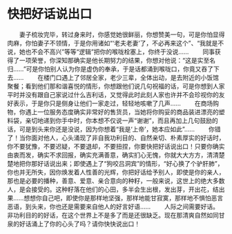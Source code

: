 # 快把好话说出口
　　妻子梳妆完毕，转过身来时，你感觉她很鲜丽，你想赞美一句，可是你怕显得肉麻，你怕妻子不领情，于是你用诸如“‘老夫老妻’了，不必再来这个”、“我就是不说，她也不会不高兴”等等“逻辑”把你的喉咙栓塞上，你终于没说…… 
　　同事获得了一项荣誉，你深知那确实是他长期努力的结果，你想对他说：“这是实至名归……”可是你怕别人认为你是虚伪的奉承，于是话都涌到喉咙口，你竟又吞了下去…… 
　　在楼门口遇上了邻居全家，老少三辈，全体出动，是去附近的小饭馆聚餐；看到他们那和谐喜悦的情形，你想跟他们说几句祝福的话，可是你想到人家平时并没有跟自己家说过什么吉利话，又觉得此时此刻人家也许并不会珍视你的友好表示，于是你只是侧身让他们一家走过，轻轻地咳嗽了几声…… 
　　在商场购物，你遇上一位服务态度确实非常好的售货员，当她将你购妥的商品装进漂亮的塑料袋，亲切地递到你手中时，你本想不仅说一声“谢谢”，而且再加上几句鼓励的话，可是到头来你还是没说，因为你想着“我是‘上帝’，她本应如此”…… 
　　你错了！当你面对他人，心头涌现了非自我功利目的、自然亲切、朴素厚实的好话时，你不要犹豫，不要迟疑，不要退却，不要扭捏，你要快把好话说出口！只要你确实由衷而发，确实不求回报，确实充满善意，确实扪心无愧，你就大大方方，清清楚楚地把你那好话说出来；即使遇上了“狗咬吕洞宾”的情形，“好心换了个驴肝肺”，你也并无所失，因你焕发着人性善的光辉，你把好话给予别人，即使是你的亲人，那也是必要的播种，善意、爱意、亲合意向的种籽，一般来说，这世上的绝大多数人，是会接受的。这种籽落在他们的心田，多半会生出根，发出芽，开出花，结出果……想想你自己吧，即使你是那样地坚强，那样地能甘寂寞，那样地不惧怕恶言恶语，到头来，你也还是需要来自他人的好言好语…… 
　　人际之间需要好话。非功利目的的好话，在这个世界上不是多了而是还很缺乏。现在那清爽自然如同甘泉的好话涌上了你的心头了吗？请你快快说出口！
 
